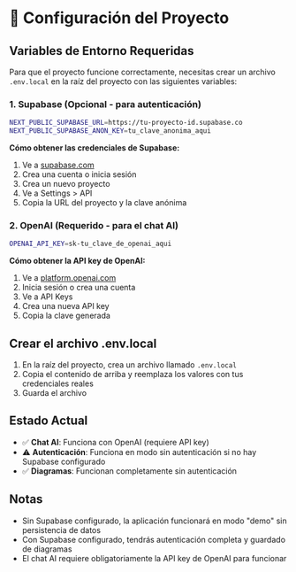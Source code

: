 # 🔧 Configuración del Proyecto

## Variables de Entorno Requeridas

Para que el proyecto funcione correctamente, necesitas crear un archivo `.env.local` en la raíz del proyecto con las siguientes variables:

### 1. Supabase (Opcional - para autenticación)
```bash
NEXT_PUBLIC_SUPABASE_URL=https://tu-proyecto-id.supabase.co
NEXT_PUBLIC_SUPABASE_ANON_KEY=tu_clave_anonima_aqui
```

**Cómo obtener las credenciales de Supabase:**
1. Ve a [supabase.com](https://supabase.com)
2. Crea una cuenta o inicia sesión
3. Crea un nuevo proyecto
4. Ve a Settings > API
5. Copia la URL del proyecto y la clave anónima

### 2. OpenAI (Requerido - para el chat AI)
```bash
OPENAI_API_KEY=sk-tu_clave_de_openai_aqui
```

**Cómo obtener la API key de OpenAI:**
1. Ve a [platform.openai.com](https://platform.openai.com)
2. Inicia sesión o crea una cuenta
3. Ve a API Keys
4. Crea una nueva API key
5. Copia la clave generada

## Crear el archivo .env.local

1. En la raíz del proyecto, crea un archivo llamado `.env.local`
2. Copia el contenido de arriba y reemplaza los valores con tus credenciales reales
3. Guarda el archivo

## Estado Actual

- ✅ **Chat AI**: Funciona con OpenAI (requiere API key)
- ⚠️ **Autenticación**: Funciona en modo sin autenticación si no hay Supabase configurado
- ✅ **Diagramas**: Funcionan completamente sin autenticación

## Notas

- Sin Supabase configurado, la aplicación funcionará en modo "demo" sin persistencia de datos
- Con Supabase configurado, tendrás autenticación completa y guardado de diagramas
- El chat AI requiere obligatoriamente la API key de OpenAI para funcionar
